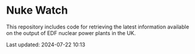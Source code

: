 # Nuke Watch

This repository includes code for retrieving the latest information available on the output of EDF nuclear power plants in the UK.

Last updated: 2024-07-22 10:13